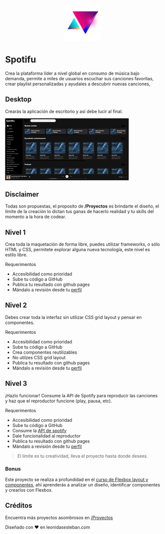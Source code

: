 <div align="center">
<img width="120px"  src="https://github.com/no-te-rindas/logo/raw/main/Logo/LeonidasEsteban-destello-envolvente-cuadrada.png" />
</div>

# Spotifu

Crea la plataforma líder a nivel global en consumo de música bajo demanda, permite a miles de usuarios escuchar sus canciones favoritas, crear playlist personalizadas y ayudales a descubrir nuevas canciones,

## Desktop

Crearás la aplicación de escritorio y así debe lucir al final.

<img width="400px" src="https://github.com/no-te-rindas/imagenes/blob/main/Readmes/spotifu/spotifu.png?raw=true" />


## Disclaimer

Todas son propuestas, el proposito de **/Proyectos** es brindarte el diseño, el límite de la creación lo dictan tus ganas de hacerlo realidad y tu skills del momento a la hora de codear.


## Nivel 1

Crea toda la maquetación de forma libre, puedes utilizar frameworks, o sólo HTML y CSS, permitete explorar alguna nueva tecnología, este nivel es estilo libre.

Requerimentos
- Accesibilidad como prioridad
- Sube tu código a GitHub
- Publica tu resultado con github pages
- Mándalo a revisión desde tu [perfil](https://leonidasesteban.com/estudiante)

## Nivel 2

Debes crear toda la interfaz sin utilizar CSS grid layout y pensar en componentes.

Requerimentos
- Accesibilidad como prioridad
- Sube tu código a GitHub
- Crea componentes reutilizables
- No utilzes CSS grid layout
- Publica tu resultado con github pages
- Mándalo a revisión desde tu [perfil](https://leonidasesteban.com/estudiante)



## Nivel 3

¡Hazlo funcionar! Consume la API de Spotify para reproducir las canciones y haz que el reproductor funcione (play, pausa, etc).

Requerimentos
- Accesibilidad como prioridad
- Sube tu código a GitHub
- Consume la [API de spotify](https://developer.spotify.com/documentation/web-api/)
- Dale funcionalidad al reproductor 
- Publica tu resultado con github pages
- Mándalo a revisión desde tu [perfil](https://leonidasesteban.com/estudiante)




> El límite es tu creatividad, lleva el proyecto hasta donde desees.


### Bonus

Este proyecto se realiza a profundidad en el [curso de Flexbox layout y componentes](https://leonidasesteban.com), ahí aprenderás a analizar un diseño, identificar componentes y crearlos con Flexbox. 

## Créditos

Encuentra más proyectos asombrosos en [/Proyectos](https://leonidasesteban.com/proyectos)

Diseñado con ♥️ en leonidasesteban.com
